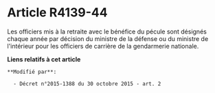 # Article R4139-44

Les officiers mis à la retraite avec le bénéfice du pécule sont désignés chaque année par décision du ministre de la défense
ou du ministre de l'intérieur pour les officiers de carrière de la gendarmerie nationale.

**Liens relatifs à cet article**

	**Modifié par**:

	  - Décret n°2015-1388 du 30 octobre 2015 - art. 2
